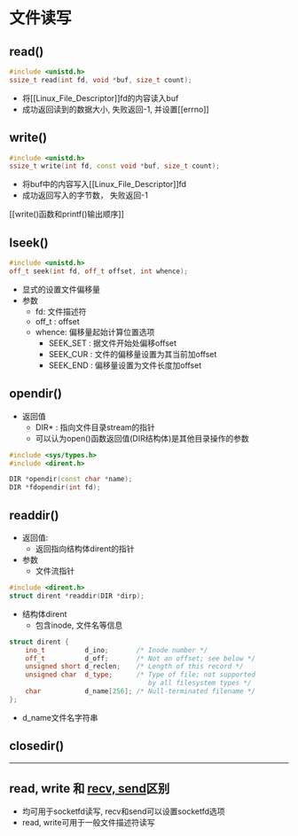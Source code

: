 # 文件读写

## read()

```c++
#include <unistd.h>
ssize_t read(int fd, void *buf, size_t count);
```

- 将[[Linux_File_Descriptor]]fd的内容读入buf
- 成功返回读到的数据大小, 失败返回-1, 并设置[[errno]]

## write()

```c++
#include <unistd.h>
ssize_t write(int fd, const void *buf, size_t count);
```

- 将buf中的内容写入[[Linux_File_Descriptor]]fd
- 成功返回写入的字节数， 失败返回-1

[[write()函数和printf()输出顺序]]

## lseek()    

```c++
#include <unistd.h>
off_t seek(int fd, off_t offset, int whence);
```
- 显式的设置文件偏移量
- 参数
  - fd: 文件描述符
  - off_t : offset
  - whence: 偏移量起始计算位置选项
    - SEEK_SET : 据文件开始处偏移offset
    - SEEK_CUR : 文件的偏移量设置为其当前加offset
    - SEEK_END : 偏移量设置为文件长度加offset
    
## opendir()

- 返回值
  - DIR* : 指向文件目录stream的指针
  - 可以认为open()函数返回值(DIR结构体)是其他目录操作的参数

```c++
#include <sys/types.h>
#include <dirent.h>

DIR *opendir(const char *name);
DIR *fdopendir(int fd);
```

## readdir()

- 返回值:
  - 返回指向结构体dirent的指针
- 参数
  - 文件流指针  

```c++
#include <dirent.h>
struct dirent *readdir(DIR *dirp);
```

- 结构体dirent
  - 包含inode, 文件名等信息

```c++
struct dirent {
    ino_t          d_ino;       /* Inode number */
    off_t          d_off;       /* Not an offset; see below */
    unsigned short d_reclen;    /* Length of this record */
    unsigned char  d_type;      /* Type of file; not supported
                                   by all filesystem types */
    char           d_name[256]; /* Null-terminated filename */
};

```

- d_name文件名字符串

## closedir()

***

## read, write 和 [recv, send](linux-socket-api-send-recv.md)区别

- 均可用于socketfd读写, recv和send可以设置socketfd选项 
- read, write可用于一般文件描述符读写